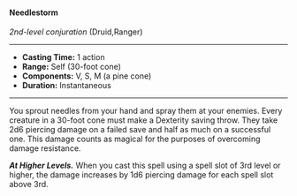 #### Needlestorm
*2nd-level conjuration* (Druid,Ranger)
___
- **Casting Time:** 1 action
- **Range:** Self (30-foot cone)
- **Components:** V, S, M (a pine cone)
- **Duration:** Instantaneous
---
You sprout needles from your hand and spray them
at your enemies. Every creature in a 30-foot cone
must make a Dexterity saving throw. They take 2d6
piercing damage on a failed save and half as much
on a successful one. This damage counts as magical
for the purposes of overcoming damage resistance.

***At Higher Levels.*** When you cast this spell using
a spell slot of 3rd level or higher, the damage
increases by 1d6 piercing damage for each spell slot
above 3rd.
